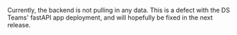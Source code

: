 Currently, the backend is not pulling in any data. This is a defect with the DS Teams' fastAPI app deployment, and will hopefully be fixed in the next release.
